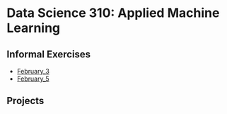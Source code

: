 # Data Science 310: Applied Machine Learning

## Informal Exercises
- [February_3](https://andrewevanwm.github.io/DataScience310/February_3.html)
- [February_5](https://andrewevanwm.github.io/DataScience310/February_5.html)

## Projects
